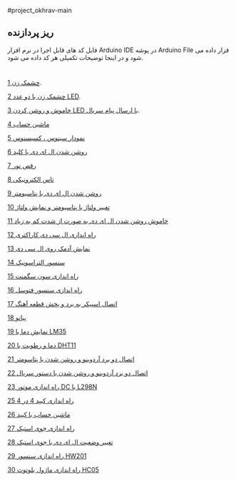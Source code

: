 
#project_okhrav-main
## ریز پردازنده
 فایل کد های قابل اجرا در نرم افزار Arduino IDE در پوشه Arduino File قزار داده می شود و در اینجا توضیحات تکمیلی هر کد داده می شود.
#

[1 چشمک زن](https://github.com/Arash589/project_okhravi/tree/main/code-main/code/1_one_led_blinker).

[2 چشمک زن با دو عدد LED](https://github.com/Arash589/project_okhravi/tree/main/code-main/code/2_Two_Led_Blinker).

[3 خاموش و روشن کردن LED با ارسال پیام سریال](https://github.com/Arash589/project_okhravi/tree/main/code-main/code/3_On_Off_Led_By_Serial).

[4 ماشین حساب ](https://github.com/Arash589/project_okhravi/tree/main/code-main/code/4_Calculator_Serial)

[5 نمودار سینوس ، کسیسنوس ](https://github.com/Arash589/project_okhravi/tree/main/code-main/code/5_Sin_Cos)

[6 روشن شدن ال ای دی با کلید ](https://github.com/Arash589/project_okhravi/tree/main/code-main/code/6_Pushbutton_LED_ON_OFF/Pushbutton_LED_ON_OFF)

[7 رقص نور](https://github.com/Arash589/project_okhravi/tree/main/code-main/code/7_danclight)

[8 تاس الکترونیکی](https://github.com/Arash589/project_okhravi/tree/main/code-main/code/8_Electronic_dice)

[9 روشن شدن ال ای دی با پتاسیومتر](https://github.com/Arash589/project_okhravi/tree/main/code-main/code/9_Potentiometer_LED)

[10 تغییر ولتاژ با پتاسیومتر و نمایش ولتاژ](https://github.com/Arash589/project_okhravi/tree/main/code-main/code/10_Potentiometer_Voltage)

[11 خاموش روشن شدن ال ای دی به صورت از شدت کم به زیاد](https://github.com/Arash589/project_okhravi/tree/main/code-main/code/11_LED_LowtoHigh)

[12 راه اندازی ال سی دی کاراکتری](https://github.com/Arash589/project_okhravi/tree/main/code-main/code/12LCDprinthello)

[13 نمایش آدمک روی ال سی دی](https://github.com/Arash589/project_okhravi/tree/main/code-main/code/13_LCD_Show_Character)

[14 سنسور التراسونیک](https://github.com/Arash589/project_okhravi/tree/main/code-main/code/14UltraSonic)

[15 راه اندازی سون سگمنت](https://github.com/Arash589/project_okhravi/tree/main/code-main/code/15_SevenSegment)

[16 راه اندازی سنسور فتوسل](https://github.com/Arash589/project_okhravi/tree/main/code-main/code/16_Photocell)

[17 اتصال اسپیکر به برد و پخش قطعه آهنگ](https://github.com/Arash589/project_okhravi/tree/main/code-main/code/17_Speaker)

[18 پیانو](https://github.com/Arash589/project_okhravi/tree/main/code-main/code/18_piano)

[19 نمایش دما با LM35](https://github.com/Arash589/project_okhravi/tree/main/code-main/code/19_lm35)

[20 دما و رطوبت با DHT11](https://github.com/Arash589/project_okhravi/tree/main/code-main/code/20_DHT11)

[21 اتصال دو برد آردوینو و روشن شدن با پتاسومتر](https://github.com/Arash589/project_okhravi/tree/main/code-main/code/21_MS)

[22 اتصال دو برد آردوینو و روشن شدن با دستور سریال](https://github.com/Arash589/project_okhravi/tree/main/code-main/code/22_MS)

[23 راه اندازی موتور DC با L298N](https://github.com/Arash589/project_okhravi/tree/main/code-main/code/23_L298n)

[25 راه اندازی کیپد 4 در 4](https://github.com/Arash589/project_okhravi/tree/main/code-main/code/25_Keypad_Launch)

[26 ماشین حساب با کیپد ](https://github.com/Arash589/project_okhravi/tree/main/code-main/code/26_Calculator_With_Keypad)

[27 راه اندازی جوی استیک ](https://github.com/Arash589/project_okhravi/tree/main/code-main/code/27_Joystick_Launch)

[28 تغییر وضعیت ال ای دی با جوی استیک](https://github.com/Arash589/project_okhravi/tree/main/code-main/code/28_Joystick_LED_Reaction)

[29 راه اندازی سنسور HW201](https://github.com/Arash589/project_okhravi/tree/main/code-main/code/29_HW201)

[30 راه اندازی ماژول بلوتوث HC05 ](https://github.com/Arash589/project_okhravi/tree/main/code-main/code/30_HC05)
